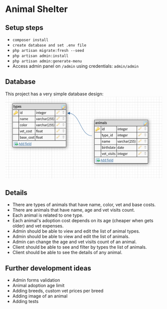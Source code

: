 # Animal Shelter

## Setup steps
 - `composer install`
 - `create database and set .env file`
 - `php artisan migrate:fresh --seed`
 - `php artisan admin:install`
 - `php artisan admin:generate-menu`
 - Access admin panel on `/admin` using credentials: `admin/admin`

## Database
This project has a very simple database design:
![img.png](database-schema.png)

## Details
 - There are types of animals that have name, color, vet and base costs.
 - There are animals that have name, age and vet visits count.
 - Each animal is related to one type.
 - Each animal's adoption cost depends on its age (cheaper when gets older) and vet expenses.
 - Admin should be able to view and edit the list of animal types.
 - Admin should be able to view and edit the list of animals.
 - Admin can change the age and vet visits count of an animal.
 - Client should be able to see and filter by types the list of animals.
 - Client should be able to see the details of any animal.

## Further development ideas
 - Admin forms validation
 - Animal adoption age limit
 - Adding breeds, custom vet prices per breed
 - Adding image of an animal
 - Adding tests


